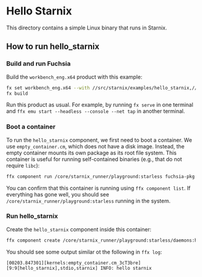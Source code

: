 # Hello Starnix

This directory contains a simple Linux binary that runs in Starnix.

## How to run hello_starnix

### Build and run Fuchsia

Build the `workbench_eng.x64` product with this example:

```sh
fx set workbench_eng.x64 --with //src/starnix/examples/hello_starnix,//src/starnix/containers/empty_container
fx build
```

Run this product as usual. For example, by running `fx serve` in one terminal and
`ffx emu start --headless --console --net tap` in another terminal.

### Boot a container

To run the `hello_starnix` component, we first need to boot a container. We use
`empty_container.cm`, which does not have a disk image. Instead, the empty container
mounts its own package as its root file system.  This container is useful for running
self-contained binaries (e.g., that do not require `libc`):

```sh
ffx component run /core/starnix_runner/playground:starless fuchsia-pkg://fuchsia.com/starless#meta/empty_container.cm
```

You can confirm that this container is running using `ffx component list`. If everything
has gone well, you should see `/core/starnix_runner/playground:starless` running in
the system.

### Run hello_starnix

Create the `hello_starnix` component inside this container:

```sh
ffx component create /core/starnix_runner/playground:starless/daemons:hello_starnix fuchsia-pkg://fuchsia.com/hello_starnix#meta/hello_starnix.cm
```

You should see some output similar ot the following in `ffx log`:

```
[00203.847301][kernels:empty_container.cm_3cT3bre][9:9[hello_starnix],stdio,starnix] INFO: hello starnix
```
